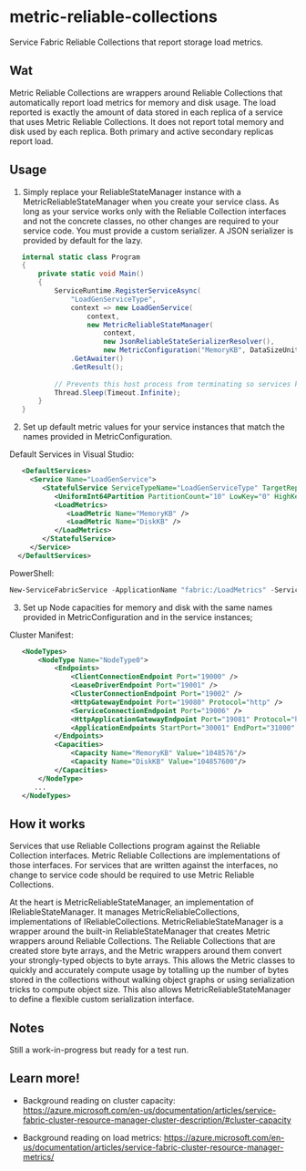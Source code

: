 # metric-reliable-collections
Service Fabric Reliable Collections that report storage load metrics.

## Wat
Metric Reliable Collections are wrappers around Reliable Collections that automatically report load metrics for memory and disk usage. The load reported is exactly the amount of data stored in each replica of a service that uses Metric Reliable Collections. It does not report total memory and disk used by each replica. Both primary and active secondary replicas report load.

## Usage
 1. Simply replace your ReliableStateManager instance with a MetricReliableStateManager when you create your service class. As long as your service works only with the Reliable Collection interfaces and not the concrete classes, no other changes are required to your service code. You must provide a custom serializer. A JSON serializer is provided by default for the lazy.

 ```csharp
    internal static class Program
    {
        private static void Main()
        {
            ServiceRuntime.RegisterServiceAsync(
                "LoadGenServiceType",
                context => new LoadGenService(
                    context,
                    new MetricReliableStateManager(
                        context,
                        new JsonReliableStateSerializerResolver(),
                        new MetricConfiguration("MemoryKB", DataSizeUnits.Kilobytes, "DiskKB", DataSizeUnits.Kilobytes, TimeSpan.FromSeconds(10), TimeSpan.FromSeconds(5)))))
                .GetAwaiter()
                .GetResult();
                
            // Prevents this host process from terminating so services keep running.
            Thread.Sleep(Timeout.Infinite);
        }
    }
 ```

 2. Set up default metric values for your service instances that match the names provided in MetricConfiguration.

 Default Services in Visual Studio:
 ```xml
    <DefaultServices>
      <Service Name="LoadGenService">
         <StatefulService ServiceTypeName="LoadGenServiceType" TargetReplicaSetSize="3" MinReplicaSetSize="2">
            <UniformInt64Partition PartitionCount="10" LowKey="0" HighKey="10" />
            <LoadMetrics>
               <LoadMetric Name="MemoryKB" />
               <LoadMetric Name="DiskKB" />
            </LoadMetrics>
         </StatefulService>
      </Service>
   </DefaultServices>
 ```
 PowerShell:
 ```powershell
 New-ServiceFabricService -ApplicationName "fabric:/LoadMetrics" -ServiceName "fabric:/LoadMetrics/LoadGenService" -ServiceTypeName "LoadGenServiceType" -Stateful -PartitionSchemeUniformInt64 -PartitionCount 10 -LowKey 0 -HighKey 10 -HasPersistedState -TargetReplicaSetSize 3 -MinReplicaSetSize 3 -Metric @("MemoryKB,High,0,1”, "DiskKB,High,0,1”)
 ```

 3. Set up Node capacities for memory and disk with the same names provided in MetricConfiguration and in the service instances;

 Cluster Manifest:
 ```xml
    <NodeTypes>
        <NodeType Name="NodeType0">
            <Endpoints>
                <ClientConnectionEndpoint Port="19000" />
                <LeaseDriverEndpoint Port="19001" />
                <ClusterConnectionEndpoint Port="19002" />
                <HttpGatewayEndpoint Port="19080" Protocol="http" />
                <ServiceConnectionEndpoint Port="19006" />
                <HttpApplicationGatewayEndpoint Port="19081" Protocol="http" />
                <ApplicationEndpoints StartPort="30001" EndPort="31000" />
            </Endpoints>
			<Capacities>
                <Capacity Name="MemoryKB" Value="1048576"/>
                <Capacity Name="DiskKB" Value="104857600"/>
            </Capacities>
        </NodeType>
       ...
    </NodeTypes>
 ```

## How it works
Services that use Reliable Collections program against the Reliable Collection interfaces. Metric Reliable Collections are implementations of those interfaces. For services that are written against the interfaces, no change to service code should be required to use Metric Reliable Collections.

At the heart is MetricReliableStateManager, an implementation of IReliableStateManager. It manages MetricReliableCollections, implementations of IReliableCollections. MetricReliableStateManager is a wrapper around the built-in ReliableStateManager that creates Metric wrappers around Reliable Collections. The Reliable Collections that are created store byte arrays, and the Metric wrappers around them convert your strongly-typed objects to byte arrays. This allows the Metric classes to quickly and accurately compute usage by totalling up the number of bytes stored in the collections without walking object graphs or using serialization tricks to compute object size. This also allows MetricReliableStateManager to define a flexible custom serialization interface.

## Notes
Still a work-in-progress but ready for a test run.

## Learn more!

 - Background reading on cluster capacity: https://azure.microsoft.com/en-us/documentation/articles/service-fabric-cluster-resource-manager-cluster-description/#cluster-capacity

 - Background reading on load metrics: https://azure.microsoft.com/en-us/documentation/articles/service-fabric-cluster-resource-manager-metrics/

